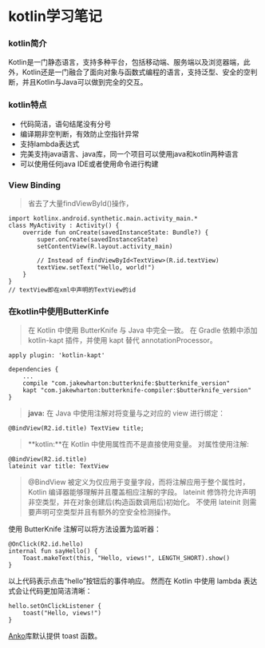 # kotlin学习笔记

### kotlin简介
  Kotlin是一门静态语言，支持多种平台，包括移动端、服务端以及浏览器端，此外，Kotlin还是一门融合了面向对象与函数式编程的语言，支持泛型、安全的空判断，并且Kotlin与Java可以做到完全的交互。
### kotlin特点
 - 代码简洁，语句结尾没有分号
 - 编译期非空判断，有效防止空指针异常
 - 支持lambda表达式
 - 完美支持java语言、java库，同一个项目可以使用java和kotlin两种语言
 - 可以使用任何java IDE或者使用命令进行构建
 
### View Binding
 > 省去了大量findViewById()操作，
 
	import kotlinx.android.synthetic.main.activity_main.*
	class MyActivity : Activity() {
	    override fun onCreate(savedInstanceState: Bundle?) {
	        super.onCreate(savedInstanceState)
	        setContentView(R.layout.activity_main)
	        
	        // Instead of findViewById<TextView>(R.id.textView)
	        textView.setText("Hello, world!")
	    }
	}
 	// textView即在xml中声明的TextView的id

### 在kotlin中使用ButterKinfe
> 在 Kotlin 中使用 ButterKnife 与 Java 中完全一致。 在 Gradle 依赖中添加 kotlin-kapt 插件，并使用 kapt 替代 annotationProcessor。


	apply plugin: 'kotlin-kapt'
	​
	dependencies {
	    ...
	    compile "com.jakewharton:butterknife:$butterknife_version"
	    kapt "com.jakewharton:butterknife-compiler:$butterknife_version"
	}

> **java:**
> 在 Java 中使用注解对将变量与之对应的 view 进行绑定：


	@BindView(R2.id.title) TextView title;
> **kotlin:**在 Kotlin 中使用属性而不是直接使用变量。 对属性使用注解:


	@BindView(R2.id.title)
	lateinit var title: TextView
>@BindView 被定义为仅应用于变量字段，而将注解应用于整个属性时，Kotlin 编译器能够理解并且覆盖相应注解的字段。
lateinit 修饰符允许声明非空类型，并在对象创建后(构造函数调用后)初始化。 不使用 lateinit 则需要声明可空类型并且有额外的空安全检测操作。

使用 ButterKnife 注解可以将方法设置为监听器：


	@OnClick(R2.id.hello)
	internal fun sayHello() {
	    Toast.makeText(this, "Hello, views!", LENGTH_SHORT).show()
	}
以上代码表示点击“hello”按钮后的事件响应。 然而在 Kotlin 中使用 lambda 表达式会让代码更加简洁清晰：


	hello.setOnClickListener {
	    toast("Hello, views!")
	}
[Anko](https://github.com/Kotlin/anko)库默认提供 toast 函数。






